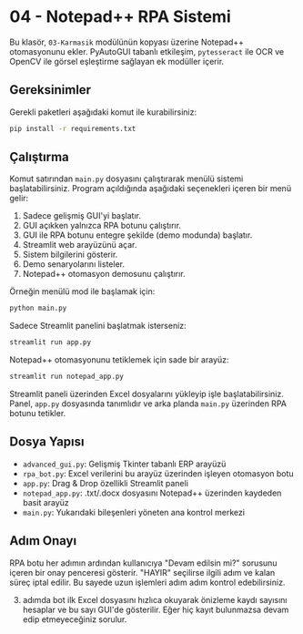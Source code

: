 # 04 - Notepad++ RPA Sistemi

Bu klasör, `03-Karmasik` modülünün kopyası üzerine Notepad++ otomasyonunu ekler. PyAutoGUI tabanlı etkileşim, `pytesseract` ile OCR ve OpenCV ile görsel eşleştirme sağlayan ek modüller içerir.

## Gereksinimler

Gerekli paketleri aşağıdaki komut ile kurabilirsiniz:

```bash
pip install -r requirements.txt
```

## Çalıştırma

Komut satırından `main.py` dosyasını çalıştırarak menülü sistemi başlatabilirsiniz. Program açıldığında aşağıdaki seçenekleri içeren bir menü gelir:

1. Sadece gelişmiş GUI'yi başlatır.
2. GUI açıkken yalnızca RPA botunu çalıştırır.
3. GUI ile RPA botunu entegre şekilde (demo modunda) başlatır.
4. Streamlit web arayüzünü açar.
5. Sistem bilgilerini gösterir.
6. Demo senaryolarını listeler.
7. Notepad++ otomasyon demosunu çalıştırır.

Örneğin menülü mod ile başlamak için:
```bash
python main.py
```

Sadece Streamlit panelini başlatmak isterseniz:
```bash
streamlit run app.py
```

Notepad++ otomasyonunu tetiklemek için sade bir arayüz:
```bash
streamlit run notepad_app.py
```

Streamlit paneli üzerinden Excel dosyalarını yükleyip işle başlatabilirsiniz. Panel, `app.py` dosyasında tanımlıdır ve arka planda `main.py` üzerinden RPA botunu tetikler.

## Dosya Yapısı

- `advanced_gui.py`: Gelişmiş Tkinter tabanlı ERP arayüzü
- `rpa_bot.py`: Excel verilerini bu arayüz üzerinden işleyen otomasyon botu
- `app.py`: Drag & Drop özellikli Streamlit paneli
- `notepad_app.py`: .txt/.docx dosyasını Notepad++ üzerinden kaydeden basit arayüz
- `main.py`: Yukarıdaki bileşenleri yöneten ana kontrol merkezi

## Adım Onayı

RPA botu her adımın ardından kullanıcıya "Devam edilsin mi?" sorusunu içeren
bir onay penceresi gösterir. "HAYIR" seçilirse ilgili adım ve kalan süreç
iptal edilir. Bu sayede uzun işlemleri adım adım kontrol edebilirsiniz.

3. adımda bot ilk Excel dosyasını hızlıca okuyarak önizleme kaydı sayısını
hesaplar ve bu sayı GUI'de gösterilir. Eğer hiç kayıt bulunmazsa devam edip
etmeyeceğiniz sorulur.
